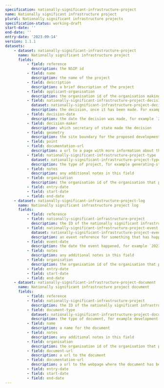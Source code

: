 ```yaml
---
specification: nationally-significant-infrastructure-project
name: Nationally significant infrastructure project
plural: Nationally significant infrastructure projects
specification-status: working-draft
start-date: ''
end-date: ''
entry-date: '2023-09-14'
version: 1.1.1
datasets:
    - dataset: nationally-significant-infrastructure-project
      name: Nationally significant infrastructure project
      fields:
          - field: reference
            description: the NSIP id
          - field: name
            description: the name of the project
          - field: description
            description: a brief description of the project
          - field: applicant-organisation
            description: the organisation id of the organisation making the application
          - field: nationally-significant-infrastructure-project-decision
            dataset: nationally-significant-infrastructure-project-decision
            description: the decision, once it has been made. For example `consent-granted`
          - field: decision-date
            description: the date the decision was made, for example `2023-09-14`
          - field: decision-maker
            description: which secretary of state made the decision
          - field: geometry
            description: the site boundary for the proposed development
          - field: point
          - field: documentation-url
            description: a url to a page with more information about the project
          - field: nationally-significant-infrastructure-project-type
            dataset: nationally-significant-infrastructure-project-type
            description: the type of project, for example generating-stations
          - field: notes
            description: any additional notes in this field
          - field: organisation
            description: the organisation id of the organisation that provided this data
          - field: entry-date   
          - field: start-date
          - field: end-date
    - dataset: nationally-significant-infrastructure-project-log
      name: Nationally significant infrastructure project log
      fields:
          - field: reference
          - field: nationally-significant-infrastructure-project
            description: the ID of the nationally significant infrastructure project
          - field: nationally-significant-infrastructure-project-event
            dataset: nationally-significant-infrastructure-project-event
            description: an event reference for something that has happened during the process
          - field: event-date
            description: the date the event happened, for example `2023-09-14`
          - field: notes
            description: any additional notes in this field
          - field: organisation
            description: the organisation id of the organisation that provided this data
          - field: entry-date   
          - field: start-date
          - field: end-date
    - dataset: nationally-significant-infrastructure-project-document
      name: Nationally significant infrastructure project document
      fields:
          - field: reference
          - field: nationally-significant-infrastructure-project
            description: the ID of the nationally significant infrastructure project
          - field: document-type
            dataset: nationally-significant-infrastructure-project-document-type
            description: the type of document, for example development-consent-order
          - field: name
            description: a name for the document
          - field: notes
            description: any additional notes in this field
          - field: organisation
            description: the organisation id of the organisation that provided this data
          - field: document-url
            description: a url to the document
          - field: documentation-url
            description: a url to the webpage where the document has been published
          - field: entry-date   
          - field: start-date
          - field: end-date
---
```

